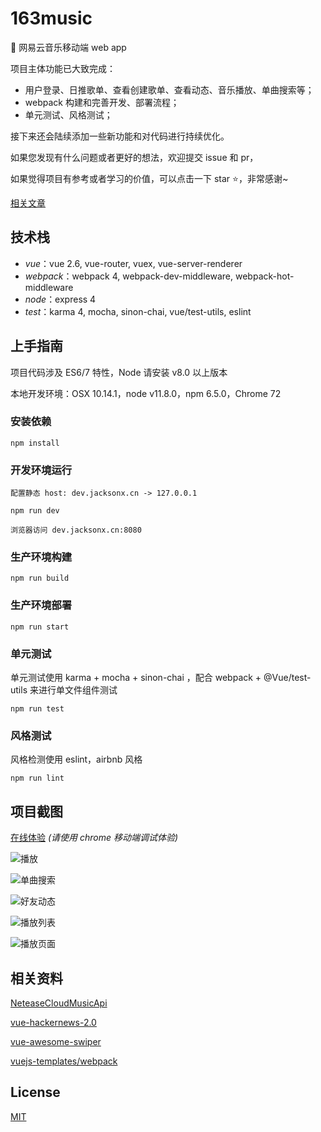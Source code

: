 # 163music
🎵 网易云音乐移动端 web app

项目主体功能已大致完成：
- 用户登录、日推歌单、查看创建歌单、查看动态、音乐播放、单曲搜索等；
- webpack 构建和完善开发、部署流程；
- 单元测试、风格测试；

接下来还会陆续添加一些新功能和对代码进行持续优化。

如果您发现有什么问题或者更好的想法，欢迎提交 issue 和 pr，

如果觉得项目有参考或者学习的价值，可以点击一下 star ⭐️，非常感谢~

[相关文章](https://juejin.im/post/5c6cdb85518825625c27215b)

## 技术栈
- *vue*：vue 2.6, vue-router, vuex, vue-server-renderer
- *webpack*：webpack 4, webpack-dev-middleware, webpack-hot-middleware
- *node*：express 4
- *test*：karma 4, mocha, sinon-chai, vue/test-utils, eslint

## 上手指南
项目代码涉及 ES6/7 特性，Node 请安装 v8.0 以上版本

本地开发环境：OSX 10.14.1，node v11.8.0，npm 6.5.0，Chrome 72

### 安装依赖
```
npm install
```

### 开发环境运行
```
配置静态 host: dev.jacksonx.cn -> 127.0.0.1
```
```
npm run dev
```
```
浏览器访问 dev.jacksonx.cn:8080
```

### 生产环境构建
```
npm run build
```

### 生产环境部署
```
npm run start
```

### 单元测试
单元测试使用 karma + mocha + sinon-chai ，配合 webpack + @Vue/test-utils 来进行单文件组件测试
```
npm run test
```

### 风格测试
风格检测使用 eslint，airbnb 风格
```
npm run lint
```

## 项目截图
[在线体验](http://163music.jacksonx.cn) *(请使用 chrome 移动端调试体验)*

![播放](https://github.com/weapon-xx/163music/blob/master/screenshot/v1.gif)

![单曲搜索](https://github.com/weapon-xx/163music/blob/master/screenshot/search.gif)

![好友动态](https://github.com/weapon-xx/163music/blob/master/screenshot/friend.gif)

![播放列表](https://github.com/weapon-xx/163music/blob/master/screenshot/playlist.png)

![播放页面](https://github.com/weapon-xx/163music/blob/master/screenshot/play.png)

## 相关资料
[NeteaseCloudMusicApi](https://github.com/Binaryify/NeteaseCloudMusicApi)

[vue-hackernews-2.0](https://github.com/vuejs/vue-hackernews-2.0)

[vue-awesome-swiper](https://github.com/surmon-china/vue-awesome-swiper)

[vuejs-templates/webpack](https://github.com/vuejs-templates/webpack)


## License
[MIT](https://github.com/weapon-xx/163music/blob/master/LICENSE)
